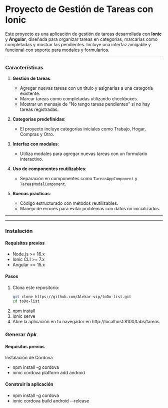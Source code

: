 # Proyecto de Gestión de Tareas con Ionic

Este proyecto es una aplicación de gestión de tareas desarrollada con **Ionic** y **Angular**, diseñada para organizar tareas en categorías, marcarlas como completadas y mostrar las pendientes. Incluye una interfaz amigable y funcional con soporte para modales y formularios.

---

### **Características**
1. **Gestión de tareas**:
   - Agregar nuevas tareas con un título y asignarlas a una categoría existente.
   - Marcar tareas como completadas utilizando checkboxes.
   - Mostrar un mensaje de "No tengo tareas pendientes" si no hay tareas registradas.

2. **Categorías predefinidas**:
   - El proyecto incluye categorías iniciales como Trabajo, Hogar, Compras y Otro.

3. **Interfaz con modales**:
   - Utiliza modales para agregar nuevas tareas con un formulario interactivo.

4. **Uso de componentes reutilizables**:
   - Separación en componentes como `TareasAppComponent` y `TareasModalComponent`.

5. **Buenas prácticas**:
   - Código estructurado con métodos reutilizables.
   - Manejo de errores para evitar problemas con datos no inicializados.

---


---

### **Instalación**

#### **Requisitos previos**
- Node.js >= 16.x
- Ionic CLI >= 7.x
- Angular >= 15.x

#### **Pasos**
1. Clona este repositorio:
   ```bash
   git clone https://github.com/Alekar-vip/toDo-list.git
   cd toDo-list
2. npm install
3. ionic serve
4. Abre la aplicación en tu navegador en http://localhost:8100/tabs/tareas



### **Generar Apk**


#### **Requisitos previos**

Instalación de Cordova

- npm install -g cordova
- ionic cordova platform add android

#### **Construir la aplicación**

- npm install -g cordova
- ionic cordova build android --release




